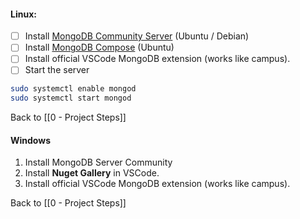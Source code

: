 #### Linux:

- [ ] Install [MongoDB Community Server](https://www.mongodb.com/try/download/community) (Ubuntu / Debian)
- [ ] Install [MongoDB Compose](https://www.mongodb.com/try/download/compass) (Ubuntu)
- [ ] Install official VSCode MongoDB extension (works like campus).
- [ ] Start the server 
```bash
sudo systemctl enable mongod
sudo systemctl start mongod
```

Back to [[0 - Project Steps]]
#### Windows
1. Install MongoDB Server Community
2. Install **Nuget Gallery** in VSCode.
3. Install official VSCode MongoDB extension (works like campus).

Back to [[0 - Project Steps]]
